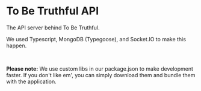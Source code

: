 # To Be Truthful API
The API server behind To Be Truthful. 

We used Typescript, MongoDB (Typegoose), and Socket.IO to make this happen.

<br>

<b>Please note:</b> We use custom libs in our package.json to make development faster. If you don't like em', you can simply download them and bundle them with the application.
